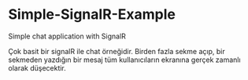 # Simple-SignalR-Example
Simple chat application with SignalR


Çok basit bir signalR ile chat örneğidir. Birden fazla sekme açıp, bir sekmeden yazdığın bir mesaj tüm kullanıcıların ekranına gerçek zamanlı olarak düşecektir.
